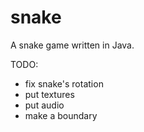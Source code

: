 # snake
A snake game written in Java.

TODO:
- fix snake's rotation
- put textures
- put audio
- make a boundary



